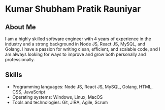 # Kumar Shubham Pratik Rauniyar

## About Me
I am a highly skilled software engineer with 4 years of experience in the industry and a strong background in Node JS, React JS, MySQL, and Golang. I have a passion for writing clean, efficient, and scalable code, and I am always looking for ways to improve and grow both personally and professionally.

## Skills
- Programming languages: Node JS, React JS, MySQL, Golang, HTML, CSS, JavaScript
- Operating systems: Windows, Linux, MacOS
- Tools and technologies: Git, JIRA, Agile, Scrum

